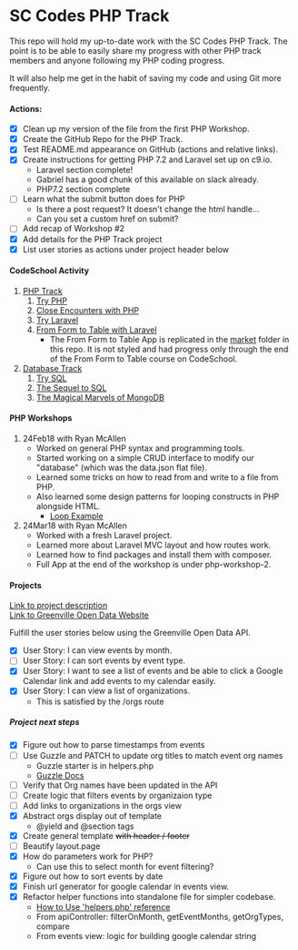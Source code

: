 # SC Codes PHP Track

This repo will hold my up-to-date work with the SC Codes PHP Track.
The point is to be able to easily share my progress with other PHP track members and anyone following my PHP coding progress.

It will also help me get in the habit of saving my code and using Git more frequently.

[//]: # (Add Table of Contents if this page gets too long.)

#### Actions:
- [x] Clean up my version of the file from the first PHP Workshop.
- [x] Create the GitHub Repo for the PHP Track.
- [x] Test README.md appearance on GitHub (actions and relative links).
- [x] Create instructions for getting PHP 7.2 and Laravel set up on c9.io.
    * Laravel section complete!
    * Gabriel has a good chunk of this available on slack already.
    * PHP7.2 section complete
- [ ] Learn what the submit button does for PHP
    * Is there a post request? It doesn't change the html handle...
    * Can you set a custom href on submit?
- [ ] Add recap of Workshop #2
- [x] Add details for the PHP Track project
- [x] List user stories as actions under project header below

#### CodeSchool Activity
1. [PHP Track](https://www.codeschool.com/learn/php)
    1. [Try PHP](https://www.codeschool.com/courses/try-php)
    2. [Close Encounters with PHP](https://www.codeschool.com/courses/close-encounters-with-php)
    3. [Try Laravel](https://www.codeschool.com/courses/try-laravel)
    4. [From Form to Table with Laravel](https://www.codeschool.com/courses/try-laravel)
        * The From Form to Table App is replicated in the [market](market/) folder in this repo. It is not styled and had progress only through the end of the From Form to Table course on CodeSchool.
2. [Database Track](https://www.codeschool.com/learn/database)
    1. [Try SQL](https://www.codeschool.com/courses/try-sql)
    2. [The Sequel to SQL](https://www.codeschool.com/courses/the-sequel-to-sql)
    3. [The Magical Marvels of MongoDB](https://www.codeschool.com/courses/the-magical-marvels-of-mongodb)

#### PHP Workshops
1. 24Feb18 with Ryan McAllen
    * Worked on general PHP syntax and programming tools.
    * Started working on a simple CRUD interface to modify our "database" (which was the data.json flat file).
    * Learned some tricks on how to read from and write to a file from PHP.
    * Also learned some design patterns for looping constructs in PHP alongside HTML. 
        * [Loop Example](php-workshop-1/loopingexample.php)
2. 24Mar18 with Ryan McAllen
    * Worked with a fresh Laravel project.
    * Learned more about Laravel MVC layout and how routes work.
    * Learned how to find packages and install them with composer.
    * Full App at the end of the workshop is under php-workshop-2.

#### Projects
[Link to project description](https://docs.google.com/document/d/1MNkXgf0rjRus8LRWmm6qjV4nNA-4p6vWrse0OOnFGsg/edit)  
[Link to Greenville Open Data Website](https://data.openupstate.org/)

Fulfill the user stories below using the Greenville Open Data API.
- [x] User Story: I can view events by month.
- [ ] User Story: I can sort events by event type.
- [x] User Story: I want to see a list of events and be able to click a Google Calendar link and add events to my calendar easily. 
- [x] User Story: I can view a list of organizations.
    * This is satisfied by the /orgs route

##### Project next steps
- [x] Figure out how to parse timestamps from events
- [ ] Use Guzzle and PATCH to update org titles to match event org names
    * Guzzle starter is in helpers.php
    * [Guzzle Docs](http://docs.guzzlephp.org/en/stable/quickstart.html)
- [ ] Verify that Org names have been updated in the API
- [ ] Create logic that filters events by organizaion type
- [ ] Add links to organizations in the orgs view
- [x] Abstract orgs display out of template
    * @yield and @section tags
- [x] Create general template ~~with header / footer~~
- [ ] Beautify layout.page
- [x] How do parameters work for PHP?
    * Can use this to select month for event filtering?
- [x] Figure out how to sort events by date
- [x] Finish url generator for google calendar in events view.
- [x] Refactor helper functions into standalone file for simpler codebase.
    * [How to Use 'helpers.php' reference](https://stackoverflow.com/questions/35332784/how-to-call-a-controller-function-inside-a-view-in-laravel-5)
    * From apiController: filterOnMonth, getEventMonths, getOrgTypes, compare
    * From events view: logic for building google calendar string
